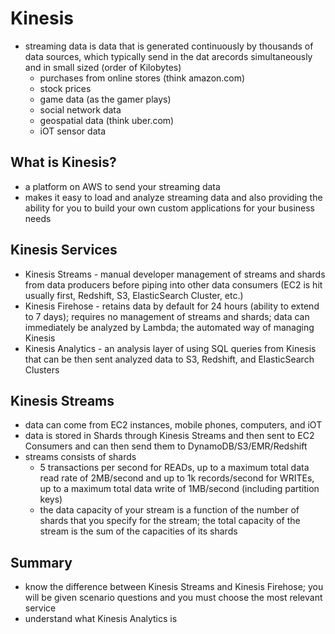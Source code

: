 # Kinesis
- streaming data is data that is generated continuously by thousands of data sources, which typically send in the dat arecords simultaneously and in small sized (order of Kilobytes)
  - purchases from online stores (think amazon.com)
  - stock prices
  - game data (as the gamer plays)
  - social network data
  - geospatial data (think uber.com)
  - iOT sensor data

## What is Kinesis?
- a platform on AWS to send your streaming data
- makes it easy to load and analyze streaming data and also providing the ability for you to build your own custom applications for your business needs

## Kinesis Services
- Kinesis Streams - manual developer management of streams and shards from data producers before piping into other data consumers (EC2 is hit usually first, Redshift, S3, ElasticSearch Cluster, etc.)
- Kinesis Firehose - retains data by default for 24 hours (ability to extend to 7 days); requires no management of streams and shards; data can immediately be analyzed by Lambda; the automated way of managing Kinesis
- Kinesis Analytics - an analysis layer of using SQL queries from Kinesis that can be then sent analyzed data to S3, Redshift, and ElasticSearch Clusters

## Kinesis Streams
- data can come from EC2 instances, mobile phones, computers, and iOT
- data is stored in Shards through Kinesis Streams and then sent to EC2 Consumers and can then send them to DynamoDB/S3/EMR/Redshift
- streams consists of shards
  - 5 transactions per second for READs, up to a maximum total data read rate of 2MB/second and up to 1k records/second for WRITEs, up to a maximum total data write of 1MB/second (including partition keys)
  - the data capacity of your stream is a function of the number of shards that you specify for the stream; the total capacity of the stream is the sum of the capacities of its shards

## Summary
- know the difference between Kinesis Streams and Kinesis Firehose; you will be given scenario questions and you must choose the most relevant service
- understand what Kinesis Analytics is